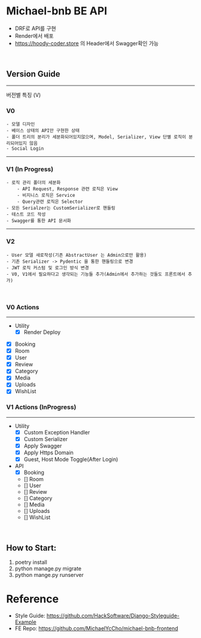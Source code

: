 # Michael-bnb BE API
- DRF로 API를 구현
- Render에서 배포
- https://hoody-coder.store 의 Header에서 Swagger확인 가능
<br>

## Version Guide
***
버전별 특징 (V)

### V0
    - 모델 디자인 
    - 베이스 상태의 API만 구현한 상태 
    - 폴더 트리의 분리가 세분화되어있지않으며, Model, Serializer, View 단별 로직이 분리되어있지 않음
    - Social Login
***

### V1 (In Progress)
    - 로직 관리 폴더의 세분화
        - API Request, Response 관련 로직은 View
        - 비지니스 로직은 Service
        - Query관련 로직은 Selector
    - 모든 Serialzer는 CustomSerializer로 핸들링
    - 테스트 코드 작성
    - Swagger를 통한 API 문서화
***

### V2
    - User 모델 새로작성(기존 AbstractUser 는 Admin으로만 활용)
    - 기존 Serializer -> Pydentic 을 통한 핸들링으로 변경
    - JWT 로직 커스텀 및 로그인 방식 변경
    - V0, V1에서 필요하다고 생각되는 기능들 추가(Admin에서 추가하는 것들도 프론트에서 추가)


<br>

### V0 Actions
***
- Utility
  - [x] Render Deploy

- [x] Booking
- [x] Room
- [x] User
- [x] Review
- [x] Category
- [x] Media
- [x] Uploads
- [x] WishList

### V1 Actions (InProgress)
***
- Utility
  - [x] Custom Exception Handler
  - [x] Custom Serializer
  - [x] Apply Swagger
  - [x] Apply Https Domain 
  - [x] Guest, Host Mode Toggle(After Login)

- API
  - [x] Booking
  - [] Room
  - [] User
  - [] Review
  - [] Category
  - [] Media
  - [] Uploads
  - [] WishList



<br>

## How to Start:
1. poetry install
2. python manage.py migrate
3. python mange.py runserver





# Reference
- Style Guide: https://github.com/HackSoftware/Django-Styleguide-Example
- FE Repo: https://github.com/MichaelYcCho/michael-bnb-frontend